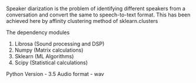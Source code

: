 Speaker diarization is the problem of identifying different speakers from a conversation and convert the same to speech-to-text format.
This has been achieved here by affinity clustering method of sklearn.clusters

The dependency modules 
1. Librosa (Sound processing and DSP)
2. Numpy (Matrix calculations)
3. Sklearn (ML Algorithms)
4. Scipy (Statistical calculations)

Python Version - 3.5
Audio format - wav